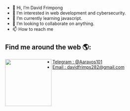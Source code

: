 - 👋 Hi, I’m David Frimpong
- 👀 I’m interested in web development and cybersecurity.
- 🌱 I’m currently learning javascript.
- 💞️ I’m looking to collaborate on anything.
- 📫 How to reach me 

<!---
DavidFrimpong/DavidFrimpong is a ✨ special ✨ repository because its `README.md` (this file) appears on your GitHub profile.
You can click the Preview link to take a look at your changes.
--->



## Find me around the web 🌎: 
<a href="https://github.com/DavidFrimpong"><img align="left" width="150" height="151" src="https://https://cdn.pixabay.com/photo/2016/03/31/15/34/arrow-1293402_960_720.png">
- Telegram : @Aaravos101
- Email : davidfrimps282@gmail.com


